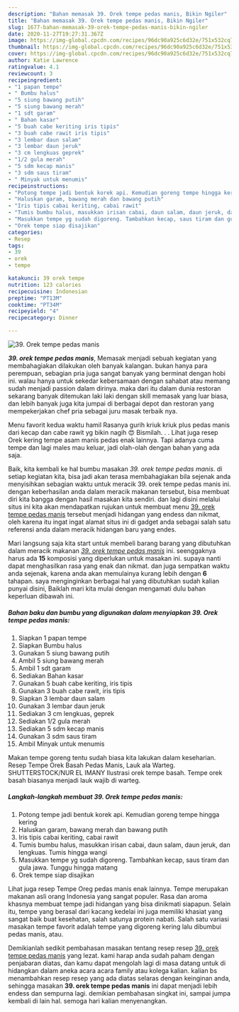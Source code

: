 ```yaml
---
description: "Bahan memasak 39. Orek tempe pedas manis, Bikin Ngiler"
title: "Bahan memasak 39. Orek tempe pedas manis, Bikin Ngiler"
slug: 1677-bahan-memasak-39-orek-tempe-pedas-manis-bikin-ngiler
date: 2020-11-27T19:27:31.367Z
image: https://img-global.cpcdn.com/recipes/96dc90a925c6d32e/751x532cq70/39-orek-tempe-pedas-manis-foto-resep-utama.jpg
thumbnail: https://img-global.cpcdn.com/recipes/96dc90a925c6d32e/751x532cq70/39-orek-tempe-pedas-manis-foto-resep-utama.jpg
cover: https://img-global.cpcdn.com/recipes/96dc90a925c6d32e/751x532cq70/39-orek-tempe-pedas-manis-foto-resep-utama.jpg
author: Katie Lawrence
ratingvalue: 4.1
reviewcount: 3
recipeingredient:
- "1 papan tempe"
- " Bumbu halus"
- "5 siung bawang putih"
- "5 siung bawang merah"
- "1 sdt garam"
- " Bahan kasar"
- "5 buah cabe keriting iris tipis"
- "3 buah cabe rawit iris tipis"
- "3 lembar daun salam"
- "3 lembar daun jeruk"
- "3 cm lengkuas geprek"
- "1/2 gula merah"
- "5 sdm kecap manis"
- "3 sdm saus tiram"
- " Minyak untuk menumis"
recipeinstructions:
- "Potong tempe jadi bentuk korek api. Kemudian goreng tempe hingga kering"
- "Haluskan garam, bawang merah dan bawang putih"
- "Iris tipis cabai keriting, cabai rawit"
- "Tumis bumbu halus, masukkan irisan cabai, daun salam, daun jeruk, dan lengkuas. Tumis hingga wangi"
- "Masukkan tempe yg sudah digoreng. Tambahkan kecap, saus tiram dan gula jawa. Tunggu hingga matang"
- "Orek tempe siap disajikan"
categories:
- Resep
tags:
- 39
- orek
- tempe

katakunci: 39 orek tempe 
nutrition: 123 calories
recipecuisine: Indonesian
preptime: "PT13M"
cooktime: "PT34M"
recipeyield: "4"
recipecategory: Dinner

---
```



![39. Orek tempe pedas manis](https://img-global.cpcdn.com/recipes/96dc90a925c6d32e/751x532cq70/39-orek-tempe-pedas-manis-foto-resep-utama.jpg)

<b><i>39. orek tempe pedas manis</i></b>, Memasak menjadi sebuah kegiatan yang membahagiakan dilakukan oleh banyak kalangan. bukan hanya para perempuan, sebagian pria juga sangat banyak yang berminat dengan hobi ini. walau hanya untuk sekedar kebersamaan dengan sahabat atau memang sudah menjadi passion dalam dirinya. maka dari itu dalam dunia restoran sekarang banyak ditemukan laki laki dengan skill memasak yang luar biasa, dan lebih banyak juga kita jumpai di berbagai depot dan restoran yang mempekerjakan chef pria sebagai juru masak terbaik nya.

Menu favorit kedua waktu hamil Rasanya gurih kriuk kriuk plus pedas manis dari kecap dan cabe rawit yg bikin nagih 😍 Bismilah. . . Lihat juga resep Orek kering tempe asam manis pedas enak lainnya. Tapi adanya cuma tempe dan lagi males mau keluar, jadi olah-olah dengan bahan yang ada saja.

Baik, kita kembali ke hal bumbu masakan <i>39. orek tempe pedas manis</i>. di setiap kegiatan kita, bisa jadi akan terasa membahagiakan bila sejenak anda menyisihkan sebagian waktu untuk meracik 39. orek tempe pedas manis ini. dengan keberhasilan anda dalam meracik makanan tersebut, bisa membuat diri kita bangga dengan hasil masakan kita sendiri. dan lagi disini melalui situs ini kita akan mendapatkan rujukan untuk membuat menu <u>39. orek tempe pedas manis</u> tersebut menjadi hidangan yang endess dan nikmat, oleh karena itu ingat ingat alamat situs ini di gadget anda sebagai salah satu referensi anda dalam meracik hidangan baru yang endes.


Mari langsung saja kita start untuk membeli barang barang yang dibutuhkan dalam meracik makanan <u><i>39. orek tempe pedas manis</i></u> ini. seenggaknya harus ada <b>15</b> komposisi yang diperlukan untuk masakan ini. supaya nanti dapat menghasilkan rasa yang enak dan nikmat. dan juga sempatkan waktu anda sejenak, karena anda akan memulainya kurang lebih dengan <b>6</b> tahapan. saya menginginkan berbagai hal yang dibutuhkan sudah kalian punyai disini, Baiklah mari kita mulai dengan mengamati dulu bahan keperluan dibawah ini.

<!--inarticleads1-->

##### Bahan baku dan bumbu yang digunakan dalam menyiapkan 39. Orek tempe pedas manis:

1. Siapkan 1 papan tempe
1. Siapkan  Bumbu halus
1. Gunakan 5 siung bawang putih
1. Ambil 5 siung bawang merah
1. Ambil 1 sdt garam
1. Sediakan  Bahan kasar
1. Gunakan 5 buah cabe keriting, iris tipis
1. Gunakan 3 buah cabe rawit, iris tipis
1. Siapkan 3 lembar daun salam
1. Gunakan 3 lembar daun jeruk
1. Sediakan 3 cm lengkuas, geprek
1. Sediakan 1/2 gula merah
1. Sediakan 5 sdm kecap manis
1. Gunakan 3 sdm saus tiram
1. Ambil  Minyak untuk menumis


Makan tempe goreng tentu sudah biasa kita lakukan dalam keseharian. Resep Tempe Orek Basah Pedas Manis, Lauk ala Warteg. SHUTTERSTOCK/NUR EL IMANY Ilustrasi orek tempe basah. Tempe orek basah biasanya menjadi lauk wajib di warteg. 

<!--inarticleads2-->

##### Langkah-langkah membuat 39. Orek tempe pedas manis:

1. Potong tempe jadi bentuk korek api. Kemudian goreng tempe hingga kering
1. Haluskan garam, bawang merah dan bawang putih
1. Iris tipis cabai keriting, cabai rawit
1. Tumis bumbu halus, masukkan irisan cabai, daun salam, daun jeruk, dan lengkuas. Tumis hingga wangi
1. Masukkan tempe yg sudah digoreng. Tambahkan kecap, saus tiram dan gula jawa. Tunggu hingga matang
1. Orek tempe siap disajikan


Lihat juga resep Tempe Oreg pedas manis enak lainnya. Tempe merupakan makanan asli orang Indonesia yang sangat populer. Rasa dan aroma khasnya membuat tempe jadi hidangan yang bisa dinikmati siapapun. Selain itu, tempe yang berasal dari kacang kedelai ini juga memiliki khasiat yang sangat baik buat kesehatan, salah satunya protein nabati. Salah satu variasi masakan tempe favorit adalah tempe yang digoreng kering lalu dibumbui pedas manis, atau. 

Demikianlah sedikit pembahasan masakan tentang resep resep <u>39. orek tempe pedas manis</u> yang lezat. kami harap anda sudah paham dengan penjabaran diatas, dan kamu dapat mengolah lagi di masa datang untuk di hidangkan dalam aneka acara acara family atau kolega kalian. kalian bs menambahkan resep resep yang ada diatas selaras dengan keinginan anda, sehingga masakan <b>39. orek tempe pedas manis</b> ini dapat menjadi lebih endess dan sempurna lagi. demikian pembahasan singkat ini, sampai jumpa kembali di lain hal. semoga hari kalian menyenangkan.
